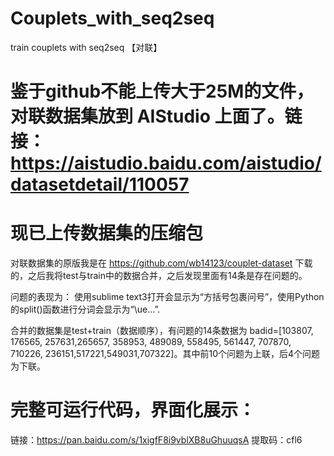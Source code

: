 # Couplets_with_seq2seq
train couplets with seq2seq 【对联】

# 鉴于github不能上传大于25M的文件，对联数据集放到 AIStudio 上面了。链接：https://aistudio.baidu.com/aistudio/datasetdetail/110057

# 现已上传数据集的压缩包

对联数据集的原版我是在 https://github.com/wb14123/couplet-dataset 下载的，之后我将test与train中的数据合并，之后发现里面有14条是存在问题的。

问题的表现为： 使用sublime text3打开会显示为“方括号包裹问号”，使用Python的split()函数进行分词会显示为“\ue...”.

合并的数据集是test+train（数据顺序），有问题的14条数据为 badid=[103807, 176565, 257631,265657, 358953, 489089, 558495, 561447, 707870, 710226, 236151,517221,549031,707322]。其中前10个问题为上联，后4个问题为下联。

# 完整可运行代码，界面化展示：
链接：https://pan.baidu.com/s/1xigfF8i9vblXB8uGhuuqsA 
提取码：cfl6
